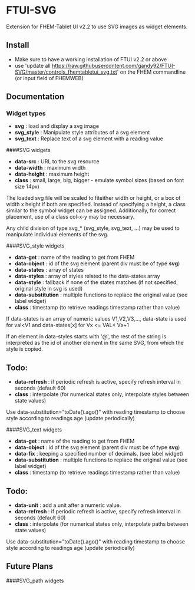 # FTUI-SVG

Extension for FHEM-Tablet UI v2.2 to use SVG images as widget elements.

## Install
* Make sure to have a working installation of FTUI v2.2 or above
* use 'update all https://raw.githubusercontent.com/gandy92/FTUI-SVG/master/controls_fhemtabletui_svg.txt' on the FHEM commandline (or input field of FHEMWEB)

## Documentation

### Widget types
- **svg** : load and display a svg image
- **svg_style** : Manipulate style attributes of a svg element
- **svg_text** : Replace text of a svg element with a reading value

####SVG widgets
- **data-src**          : URL to the svg resource
- **data-width**        : maximum width
- **data-height**       : maximum height
- **class**             : small, large, big, bigger - emulate symbol sizes (based on font size 14px)

The loaded svg file will be scaled to fiteither width or height, or a box of width x height if both are specified.
Instead of specifying a height, a class similar to the symbol widget can be assigned. 
Additionally, for correct placement, use of a class col-x-y may be necessary.

Any child division of type svg_* (svg_style, svg_text, ...) may be used to manipulate individual elements of the svg.

####SVG_style widgets
- **data-get**          : name of the reading to get from FHEM
- **data-object**       : id of the svg element (parent div must be of type **svg**)
- **data-states**       : array of states
- **data-styles**       : array of styles related to the data-states array
- **data-style**        : fallback if none of the states matches (if not specified, original style in svg is used)
- **data-substitution** : multiple functions to replace the original value (see label widget)
- **class**             : timestamp (to retrieve readings timestamp rather than value)

If data-states is an array of numeric values V1,V2,V3,..., data-state is used for val<V1 and data-states[x] for Vx <= VAL< Vx+1

If an element in data-styles starts with '@', the rest of the string is interpreted as the id of another element in the same SVG,
from which the style is copied.

Todo:
-----
- **data-refresh**      : if periodic refresh is active, specify refresh interval in seconds (default 60)
- **class**             : interpolate (for numerical states only, interpolate styles between state values)

Use data-substitution="toDate().ago()" with reading timestamp to choose style according to readings age (update periodically)

####SVG_text widgets
- **data-get**          : name of the reading to get from FHEM
- **data-object**       : id of the svg element (parent div must be of type **svg**)
- **data-fix**          : keeping a specified number of decimals. (see label widget)
- **data-substitution** : multiple functions to replace the original value (see label widget)
- **class**             : timestamp (to retrieve readings timestamp rather than value)

Todo:
-----
- **data-unit**         : add a unit after a numeric value.
- **data-refresh**      : if periodic refresh is active, specify refresh interval in seconds (default 60)
- **class**             : interpolate (for numerical states only, interpolate paths between state values)

Use data-substitution="toDate().ago()" with reading timestamp to choose style according to readings age (update periodically)


## Future Plans

####SVG_path widgets

